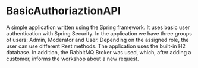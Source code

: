 # BasicAuthoriaztionAPI
A simple application written using the Spring framework. 
It uses basic user authentication with Spring Security. 
In the application we have three groups of users: Admin, Moderator and User. 
Depending on the assigned role, the user can use different Rest methods. The application uses the built-in H2 database.
In addition, the RabbitMQ Broker was used, which, after adding a customer, informs the workshop about a new request.
